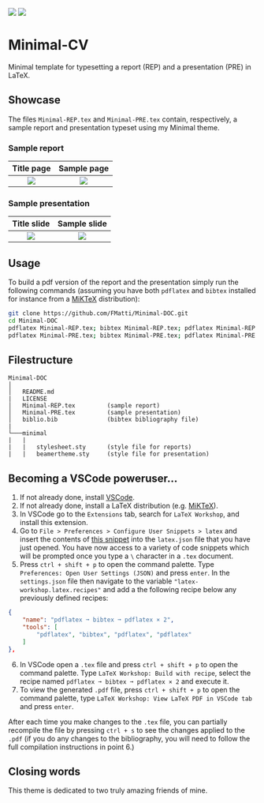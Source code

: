 ![](https://img.shields.io/badge/licence-MIT-green?style=flat-square)
![](https://img.shields.io/badge/language-LaTeX2e-blue?style=flat-square)

# Minimal-CV
Minimal template for typesetting a report (REP) and a presentation (PRE) in LaTeX.

## Showcase
The files `Minimal-REP.tex` and `Minimal-PRE.tex` contain, respectively, a sample report and presentation typeset using my Minimal theme.

### Sample report
| Title page | Sample page |
:-------------------------:|:-------------------------:|
![](https://user-images.githubusercontent.com/79205741/193786926-80a56c9e-ed57-46c6-84bc-d148b8841973.png) | ![](https://user-images.githubusercontent.com/79205741/193786941-8e5e2518-1db4-4515-9163-5864c7f418c2.png)

### Sample presentation
| Title slide | Sample slide |
:-------------------------:|:-------------------------:|
![](https://user-images.githubusercontent.com/79205741/193787019-5e724c16-9ebb-408f-9d12-d511af9a302d.png) | ![](https://user-images.githubusercontent.com/79205741/193787014-26fc6ff9-5edf-4c80-9cb8-28afffec66ee.png)

## Usage
To build a pdf version of the report and the presentation simply run the following commands (assuming you have both `pdflatex` and `bibtex` installed for instance from a [MiKTeX](https://miktex.org/download) distribution):

```sh
git clone https://github.com/FMatti/Minimal-DOC.git
cd Minimal-DOC
pdflatex Minimal-REP.tex; bibtex Minimal-REP.tex; pdflatex Minimal-REP.tex; pdflatex Minimal-REP.tex;
pdflatex Minimal-PRE.tex; bibtex Minimal-PRE.tex; pdflatex Minimal-PRE.tex; pdflatex Minimal-PRE.tex;
```

## Filestructure
```
Minimal-DOC
│  
│   README.md
|   LICENSE
│   Minimal-REP.tex         (sample report)
│   Minimal-PRE.tex         (sample presentation)
│   biblio.bib              (bibtex bibliography file)
|
└───minimal
|   |
|   |   stylesheet.sty      (style file for reports)
|   |   beamertheme.sty     (style file for presentation)
```


## Becoming a VSCode poweruser...
1. If not already done, install [VSCode](https://code.visualstudio.com/Download).
2. If not already done, install a LaTeX distribution (e.g. [MiKTeX](https://miktex.org/download)).
3. In VSCode go to the `Extensions` tab, search for `LaTeX Workshop`, and install this extension.
4. Go to `File > Preferences > Configure User Snippets > latex` and insert the contents of [this snippet](https://gist.github.com/FMatti/8050a519f57cba00a1e16accd4eaca96) into the `latex.json` file that you have just opened. You have now access to a variety of code snippets which will be prompted once you type a `\` character in a `.tex` document.
5. Press `ctrl + shift + p` to open the command palette. Type `Preferences: Open User Settings (JSON)` and press `enter`. In the `settings.json` file then navigate to the variable `"latex-workshop.latex.recipes"` and add a the following recipe below any previously defined recipes:
```json
{
    "name": "pdflatex ➞ bibtex ➞ pdflatex × 2",
    "tools": [
        "pdflatex", "bibtex", "pdflatex", "pdflatex"
    ]
},
```
6. In VSCode open a `.tex` file and press `ctrl + shift + p` to open the command palette. Type `LaTeX Workshop: Build with recipe`, select the recipe named `pdflatex ➞ bibtex ➞ pdflatex × 2` and execute it.
7. To view the generated `.pdf` file, press `ctrl + shift + p` to open the command palette, type `LaTeX Workshop: View LaTeX PDF in VSCode tab` and press `enter`.

After each time you make changes to the `.tex` file, you can partially recompile the file by pressing `ctrl + s` to see the changes applied to the `.pdf` (if you do any changes to the bibliography, you will need to follow the full compilation instructions in point 6.)

## Closing words

This theme is dedicated to two truly amazing friends of mine.
